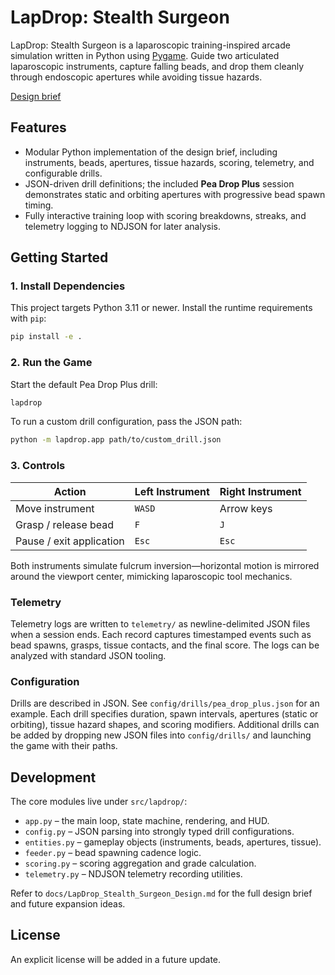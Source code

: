 # LapDrop: Stealth Surgeon

LapDrop: Stealth Surgeon is a laparoscopic training-inspired arcade simulation written in Python
using [Pygame](https://www.pygame.org/). Guide two articulated laparoscopic instruments, capture
falling beads, and drop them cleanly through endoscopic apertures while avoiding tissue hazards.

[Design brief](docs/LapDrop_Stealth_Surgeon_Design.md)

## Features

- Modular Python implementation of the design brief, including instruments, beads, apertures,
  tissue hazards, scoring, telemetry, and configurable drills.
- JSON-driven drill definitions; the included **Pea Drop Plus** session demonstrates static and
  orbiting apertures with progressive bead spawn timing.
- Fully interactive training loop with scoring breakdowns, streaks, and telemetry logging to
  NDJSON for later analysis.

## Getting Started

### 1. Install Dependencies

This project targets Python 3.11 or newer. Install the runtime requirements with `pip`:

```bash
pip install -e .
```

### 2. Run the Game

Start the default Pea Drop Plus drill:

```bash
lapdrop
```

To run a custom drill configuration, pass the JSON path:

```bash
python -m lapdrop.app path/to/custom_drill.json
```

### 3. Controls

| Action                     | Left Instrument | Right Instrument |
| -------------------------- | --------------- | ---------------- |
| Move instrument            | `WASD`          | Arrow keys       |
| Grasp / release bead       | `F`             | `J`              |
| Pause / exit application   | `Esc`           | `Esc`            |

Both instruments simulate fulcrum inversion—horizontal motion is mirrored around the viewport
center, mimicking laparoscopic tool mechanics.

### Telemetry

Telemetry logs are written to `telemetry/` as newline-delimited JSON files when a session ends. Each
record captures timestamped events such as bead spawns, grasps, tissue contacts, and the final
score. The logs can be analyzed with standard JSON tooling.

### Configuration

Drills are described in JSON. See `config/drills/pea_drop_plus.json` for an example. Each drill
specifies duration, spawn intervals, apertures (static or orbiting), tissue hazard shapes, and
scoring modifiers. Additional drills can be added by dropping new JSON files into `config/drills/`
and launching the game with their paths.

## Development

The core modules live under `src/lapdrop/`:

- `app.py` – the main loop, state machine, rendering, and HUD.
- `config.py` – JSON parsing into strongly typed drill configurations.
- `entities.py` – gameplay objects (instruments, beads, apertures, tissue).
- `feeder.py` – bead spawning cadence logic.
- `scoring.py` – scoring aggregation and grade calculation.
- `telemetry.py` – NDJSON telemetry recording utilities.

Refer to `docs/LapDrop_Stealth_Surgeon_Design.md` for the full design brief and future expansion
ideas.

## License

An explicit license will be added in a future update.
